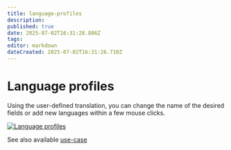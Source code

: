 ```yaml
---
title: language-profiles
description: 
published: true
date: 2025-07-02T16:31:28.886Z
tags: 
editor: markdown
dateCreated: 2025-07-02T16:31:26.710Z
---
```


# Language profiles

Using the user-defined translation, you can change the name of the desired fields or add new languages within a few mouse clicks.

[![Language profiles](../../../assets/images/en/system-administration/administration/data-view/language-profiles/1-lp.png)](../../../assets/images/en/system-administration/administration/data-view/language-profiles/1-lp.png)

See also available [use-case](../../../use-cases/custom-translation.md)
